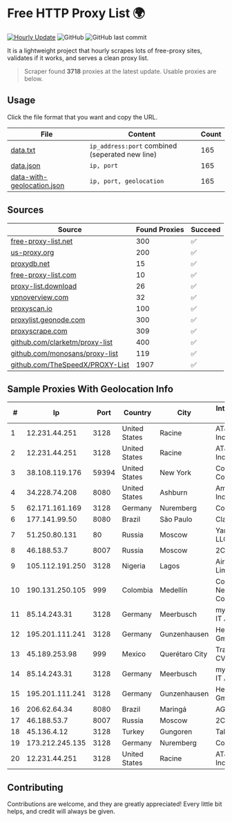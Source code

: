 
# Free HTTP Proxy List 🌍

[![Hourly Update](https://github.com/mertguvencli/http-proxy-list/actions/workflows/main.yml/badge.svg?branch=main)](https://github.com/mertguvencli/http-proxy-list/actions/workflows/main.yml)
![GitHub](https://img.shields.io/github/license/mertguvencli/http-proxy-list)
![GitHub last commit](https://img.shields.io/github/last-commit/mertguvencli/http-proxy-list)

It is a lightweight project that hourly scrapes lots of free-proxy sites, validates if it works, and serves a clean proxy list.


> Scraper found **3718** proxies at the latest update. Usable proxies are below.

## Usage

Click the file format that you want and copy the URL.


|File|Content|Count|
|----|-------|-----|
|[data.txt](https://raw.githubusercontent.com/mertguvencli/http-proxy-list/main/proxy-list/data.txt)|`ip_address:port` combined (seperated new line)|165|
|[data.json](https://raw.githubusercontent.com/mertguvencli/http-proxy-list/main/proxy-list/data.json)|`ip, port`|165|
|[data-with-geolocation.json](https://raw.githubusercontent.com/mertguvencli/http-proxy-list/main/proxy-list/data-with-geolocation.json)|`ip, port, geolocation`|165|

## Sources

|Source|Found Proxies|Succeed|
|------|-------------|-------|
|[free-proxy-list.net](https://free-proxy-list.net)|300|✅|
|[us-proxy.org](https://www.us-proxy.org)|200|✅|
|[proxydb.net](http://proxydb.net)|15|✅|
|[free-proxy-list.com](https://free-proxy-list.com/?page=&port=&type%5B%5D=http&type%5B%5D=https&up_time=0&search=Search)|10|✅|
|[proxy-list.download](https://www.proxy-list.download/HTTP)|26|✅|
|[vpnoverview.com](https://vpnoverview.com/privacy/anonymous-browsing/free-proxy-servers)|32|✅|
|[proxyscan.io](https://www.proxyscan.io)|100|✅|
|[proxylist.geonode.com](https://proxylist.geonode.com/api/proxy-list?limit=300&page=1&sort_by=lastChecked&sort_type=desc&protocols=http,https)|300|✅|
|[proxyscrape.com](https://api.proxyscrape.com/v2/?request=displayproxies&protocol=http&timeout=10000&country=all&ssl=all&anonymity=all)|309|✅|
|[github.com/clarketm/proxy-list](https://raw.githubusercontent.com/clarketm/proxy-list/master/proxy-list-raw.txt)|400|✅|
|[github.com/monosans/proxy-list](https://raw.githubusercontent.com/monosans/proxy-list/main/proxies/http.txt)|119|✅|
|[github.com/TheSpeedX/PROXY-List](https://raw.githubusercontent.com/TheSpeedX/PROXY-List/master/http.txt)|1907|✅|


## Sample Proxies With Geolocation Info

|#|Ip|Port|Country|City|Internet Service Provider|
|-|--|----|-------|----|-------------------------|
|1|12.231.44.251|3128|United States|Racine|AT&T Services, Inc.|
|2|12.231.44.251|3128|United States|Racine|AT&T Services, Inc.|
|3|38.108.119.176|59394|United States|New York|Cogent Communications|
|4|34.228.74.208|8080|United States|Ashburn|Amazon.com, Inc.|
|5|62.171.161.169|3128|Germany|Nuremberg|Contabo GmbH|
|6|177.141.99.50|8080|Brazil|São Paulo|Claro S.A.|
|7|51.250.80.131|80|Russia|Moscow|Yandex.Cloud LLC|
|8|46.188.53.7|8007|Russia|Moscow|2COM|
|9|105.112.191.250|3128|Nigeria|Lagos|Airtel Networks Limited|
|10|190.131.250.105|999|Colombia|Medellín|Columbus Networks Colombia|
|11|85.14.243.31|3128|Germany|Meerbusch|myLoc managed IT AG|
|12|195.201.111.241|3128|Germany|Gunzenhausen|Hetzner Online GmbH|
|13|45.189.253.98|999|Mexico|Querétaro City|Tracered SA De CV|
|14|85.14.243.31|3128|Germany|Meerbusch|myLoc managed IT AG|
|15|195.201.111.241|3128|Germany|Gunzenhausen|Hetzner Online GmbH|
|16|206.62.64.34|8080|Brazil|Maringá|AGIS|
|17|46.188.53.7|8007|Russia|Moscow|2COM|
|18|45.136.4.12|3128|Turkey|Gungoren|Talha Bogaz|
|19|173.212.245.135|3128|Germany|Nuremberg|Contabo GmbH|
|20|12.231.44.251|3128|United States|Racine|AT&T Services, Inc.|



## Contributing

Contributions are welcome, and they are greatly appreciated! Every
little bit helps, and credit will always be given.

